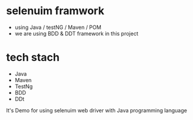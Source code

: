 # selenuim framwork
- using Java / testNG / Maven / POM 
- we are using BDD & DDT framework in this project 

# tech stach 
- Java
- Maven 
- TestNg
- BDD
- DDt

It's Demo for using selenuim web driver with Java programming language 
